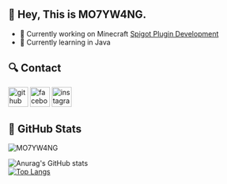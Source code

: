 ## 👋 Hey, This is MO7YW4NG.

- 🔭 Currently working on Minecraft [Spigot Plugin Development](https://github.com/SpigotMC)
- 🌱 Currently learning in Java

## :mag: Contact
[<img src='https://cdn.jsdelivr.net/npm/simple-icons@3.0.1/icons/github.svg' alt='github' height='40'>](https://github.com/MO7YW4NG)  [<img src='https://cdn.jsdelivr.net/npm/simple-icons@3.0.1/icons/facebook.svg' alt='facebook' height='40'>](https://www.facebook.com/100003917165485)  [<img src='https://cdn.jsdelivr.net/npm/simple-icons@3.0.1/icons/instagram.svg' alt='instagram' height='40'>](https://www.instagram.com/Luguo1230/)  
## :purple_heart: GitHub Stats
<p align=left> <img src=https://komarev.com/ghpvc/?username=MO7YW4NG alt=MO7YW4NG /> </p>

![Anurag's GitHub stats](https://github-readme-stats.vercel.app/api?username=MO7YW4NG&show_icons=true&count_private=true&theme=dracula&hide_title=true)  
[![Top Langs](https://github-readme-stats.vercel.app/api/top-langs/?username=MO7YW4NG&layout=compact&theme=dracula)](https://github.com/anuraghazra/github-readme-stats)
